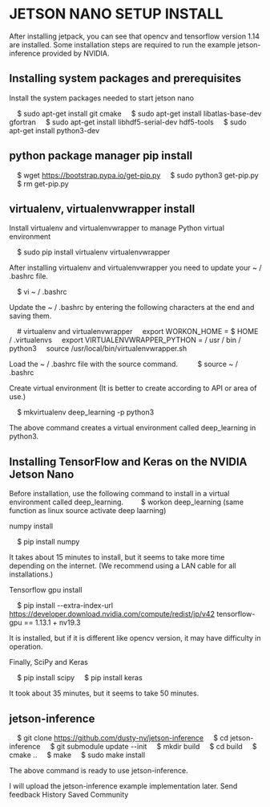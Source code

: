 # JETSON NANO SETUP INSTALL
After installing jetpack, you can see that opencv and tensorflow version 1.14 are installed.
Some installation steps are required to run the example jetson-inference provided by NVIDIA.

## Installing system packages and prerequisites
Install the system packages needed to start jetson nano

    $ sudo apt-get install git cmake
    $ sudo apt-get install libatlas-base-dev gfortran
    $ sudo apt-get install libhdf5-serial-dev hdf5-tools
    $ sudo apt-get install python3-dev

## python package manager pip install

    $ wget https://bootstrap.pypa.io/get-pip.py
    $ sudo python3 get-pip.py
    $ rm get-pip.py

## virtualenv, virtualenvwrapper install

Install virtualenv and virtualenvwrapper to manage Python virtual environment

    $ sudo pip install virtualenv virtualenvwrapper

After installing virtualenv and virtualenvwrapper you need to update your ~ / .bashrc file.

    $ vi ~ / .bashrc

Update the ~ / .bashrc by entering the following characters at the end and saving them.

    # virtualenv and virtualenvwrapper
    export WORKON_HOME = $ HOME / .virtualenvs
    export VIRTUALENVWRAPPER_PYTHON = / usr / bin / python3
    source /usr/local/bin/virtualenvwrapper.sh

Load the ~ / .bashrc file with the source command.
    
    $ source ~ / .bashrc

Create virtual environment (It is better to create according to API or area of ​​use.)

    $ mkvirtualenv deep_learning -p python3

The above command creates a virtual environment called deep_learning in python3.

## Installing TensorFlow and Keras on the NVIDIA Jetson Nano

Before installation, use the following command to install in a virtual environment called deep_learning.
   
    $ workon deep_learning (same function as linux source activate deep laarning)

numpy install

    $ pip install numpy

It takes about 15 minutes to install, but it seems to take more time depending on the internet. (We recommend using a LAN cable for all installations.)

Tensorflow gpu install

    $ pip install --extra-index-url https://developer.download.nvidia.com/compute/redist/jp/v42 tensorflow-gpu == 1.13.1 + nv19.3

It is installed, but if it is different like opencv version, it may have difficulty in operation.

Finally, SciPy and Keras

    $ pip install scipy
    $ pip install keras

It took about 35 minutes, but it seems to take 50 minutes.

## jetson-inference

    $ git clone https://github.com/dusty-nv/jetson-inference
    $ cd jetson-inference
    $ git submodule update --init
    $ mkdir build
    $ cd build
    $ cmake ..
    $ make
    $ sudo make install

The above command is ready to use jetson-inference.

I will upload the jetson-inference example implementation later.
Send feedback
History
Saved
Community
